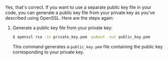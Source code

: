 Yes, that's correct. If you want to use a separate public key file in your code, you can generate a public key file from your private key as you've described using OpenSSL. Here are the steps again:

1. Generate a public key file from your private key:
   
   ```bash
   $ openssl rsa -in private_key.pem -pubout -out public_key.pem
   ```

   This command generates a `public_key.pem` file containing the public key corresponding to your private key.

